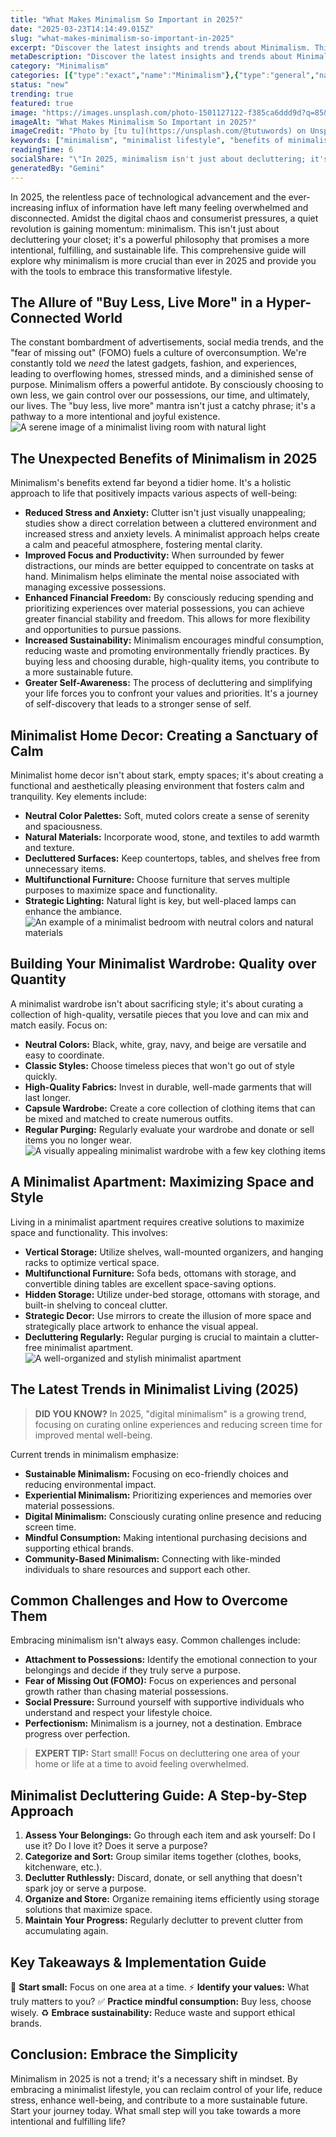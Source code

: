 ```yaml
---
title: "What Makes Minimalism So Important in 2025?"
date: "2025-03-23T14:14:49.015Z"
slug: "what-makes-minimalism-so-important-in-2025"
excerpt: "Discover the latest insights and trends about Minimalism. This comprehensive guide covers everything you need to know about Minimalism in 2025."
metaDescription: "Discover the latest insights and trends about Minimalism. This comprehensive guide covers everything you need to know about Minimalism in 2025."
category: "Minimalism"
categories: [{"type":"exact","name":"Minimalism"},{"type":"general","name":"Lifestyle Design"},{"type":"medium","name":"Home Organization"},{"type":"specific","name":"Decluttering"},{"type":"niche","name":"Capsule Wardrobe"}]
status: "new"
trending: true
featured: true
image: "https://images.unsplash.com/photo-1501127122-f385ca6ddd9d?q=85&w=1200&fit=max&fm=webp&auto=compress"
imageAlt: "What Makes Minimalism So Important in 2025?"
imageCredit: "Photo by [tu tu](https://unsplash.com/@tutuwords) on Unsplash"
keywords: ["minimalism", "minimalist lifestyle", "benefits of minimalism", "minimalist home decor", "how to become a minimalist", "minimalist wardrobe", "minimalist living tips", "minimalist apartment", "buy less live more", "minimalist decluttering guide"]
readingTime: 6
socialShare: "\"In 2025, minimalism isn't just about decluttering; it's about reclaiming your time, energy, and mental space from the overwhelming demands of a hyper-connected world.\""
generatedBy: "Gemini"
---
```




In 2025, the relentless pace of technological advancement and the ever-increasing influx of information have left many feeling overwhelmed and disconnected.  Amidst the digital chaos and consumerist pressures, a quiet revolution is gaining momentum: minimalism.  This isn't just about decluttering your closet; it's a powerful philosophy that promises a more intentional, fulfilling, and sustainable life.  This comprehensive guide will explore why minimalism is more crucial than ever in 2025 and provide you with the tools to embrace this transformative lifestyle.

## The Allure of "Buy Less, Live More" in a Hyper-Connected World

The constant bombardment of advertisements, social media trends, and the "fear of missing out" (FOMO) fuels a culture of overconsumption.  We're constantly told we *need* the latest gadgets, fashion, and experiences, leading to overflowing homes, stressed minds, and a diminished sense of purpose.  Minimalism offers a powerful antidote.  By consciously choosing to own less, we gain control over our possessions, our time, and ultimately, our lives.  The "buy less, live more" mantra isn't just a catchy phrase; it's a pathway to a more intentional and joyful existence. ![A serene image of a minimalist living room with natural light](https://images.unsplash.com/photo-1487700160041-babef9c3cb55?q=85&w=1200&fit=max&fm=webp&auto=compress)

##  The Unexpected Benefits of Minimalism in 2025

Minimalism's benefits extend far beyond a tidier home.  It's a holistic approach to life that positively impacts various aspects of well-being:

* **Reduced Stress and Anxiety:**  Clutter isn't just visually unappealing; studies show a direct correlation between a cluttered environment and increased stress and anxiety levels.  A minimalist approach helps create a calm and peaceful atmosphere, fostering mental clarity.
* **Improved Focus and Productivity:**  When surrounded by fewer distractions, our minds are better equipped to concentrate on tasks at hand.  Minimalism helps eliminate the mental noise associated with managing excessive possessions.
* **Enhanced Financial Freedom:**  By consciously reducing spending and prioritizing experiences over material possessions, you can achieve greater financial stability and freedom.  This allows for more flexibility and opportunities to pursue passions.
* **Increased Sustainability:**  Minimalism encourages mindful consumption, reducing waste and promoting environmentally friendly practices.  By buying less and choosing durable, high-quality items, you contribute to a more sustainable future.
* **Greater Self-Awareness:**  The process of decluttering and simplifying your life forces you to confront your values and priorities.  It's a journey of self-discovery that leads to a stronger sense of self.

## Minimalist Home Decor: Creating a Sanctuary of Calm

Minimalist home decor isn't about stark, empty spaces; it's about creating a functional and aesthetically pleasing environment that fosters calm and tranquility.  Key elements include:

* **Neutral Color Palettes:**  Soft, muted colors create a sense of serenity and spaciousness.
* **Natural Materials:**  Incorporate wood, stone, and textiles to add warmth and texture.
* **Decluttered Surfaces:**  Keep countertops, tables, and shelves free from unnecessary items.
* **Multifunctional Furniture:**  Choose furniture that serves multiple purposes to maximize space and functionality.
* **Strategic Lighting:**  Natural light is key, but well-placed lamps can enhance the ambiance. ![An example of a minimalist bedroom with neutral colors and natural materials](https://images.unsplash.com/photo-1487260211189-670c54da558d?q=85&w=1200&fit=max&fm=webp&auto=compress)

##  Building Your Minimalist Wardrobe: Quality over Quantity

A minimalist wardrobe isn't about sacrificing style; it's about curating a collection of high-quality, versatile pieces that you love and can mix and match easily.  Focus on:

* **Neutral Colors:**  Black, white, gray, navy, and beige are versatile and easy to coordinate.
* **Classic Styles:**  Choose timeless pieces that won't go out of style quickly.
* **High-Quality Fabrics:**  Invest in durable, well-made garments that will last longer.
* **Capsule Wardrobe:**  Create a core collection of clothing items that can be mixed and matched to create numerous outfits.
* **Regular Purging:**  Regularly evaluate your wardrobe and donate or sell items you no longer wear.  ![A visually appealing minimalist wardrobe with a few key clothing items](https://images.unsplash.com/photo-1449247709967-d4461a6a6103?q=85&w=1200&fit=max&fm=webp&auto=compress)

##  A Minimalist Apartment: Maximizing Space and Style

Living in a minimalist apartment requires creative solutions to maximize space and functionality. This involves:

* **Vertical Storage:**  Utilize shelves, wall-mounted organizers, and hanging racks to optimize vertical space.
* **Multifunctional Furniture:**  Sofa beds, ottomans with storage, and convertible dining tables are excellent space-saving options.
* **Hidden Storage:**  Utilize under-bed storage, ottomans with storage, and built-in shelving to conceal clutter.
* **Strategic Decor:**  Use mirrors to create the illusion of more space and strategically place artwork to enhance the visual appeal.
* **Decluttering Regularly:**  Regular purging is crucial to maintain a clutter-free minimalist apartment. ![A well-organized and stylish minimalist apartment](https://images.unsplash.com/photo-1494438639946-1ebd1d20bf85?q=85&w=1200&fit=max&fm=webp&auto=compress)

##  The Latest Trends in Minimalist Living (2025)

> **DID YOU KNOW?**  In 2025, "digital minimalism" is a growing trend, focusing on curating online experiences and reducing screen time for improved mental well-being.

Current trends in minimalism emphasize:

* **Sustainable Minimalism:**  Focusing on eco-friendly choices and reducing environmental impact.
* **Experiential Minimalism:**  Prioritizing experiences and memories over material possessions.
* **Digital Minimalism:**  Consciously curating online presence and reducing screen time.
* **Mindful Consumption:**  Making intentional purchasing decisions and supporting ethical brands.
* **Community-Based Minimalism:**  Connecting with like-minded individuals to share resources and support each other.

##  Common Challenges and How to Overcome Them

Embracing minimalism isn't always easy. Common challenges include:

* **Attachment to Possessions:**  Identify the emotional connection to your belongings and decide if they truly serve a purpose.
* **Fear of Missing Out (FOMO):**  Focus on experiences and personal growth rather than chasing material possessions.
* **Social Pressure:**  Surround yourself with supportive individuals who understand and respect your lifestyle choice.
* **Perfectionism:**  Minimalism is a journey, not a destination.  Embrace progress over perfection.

> **EXPERT TIP:** Start small!  Focus on decluttering one area of your home or life at a time to avoid feeling overwhelmed.

##  Minimalist Decluttering Guide: A Step-by-Step Approach

1. **Assess Your Belongings:** Go through each item and ask yourself: Do I use it? Do I love it? Does it serve a purpose?
2. **Categorize and Sort:**  Group similar items together (clothes, books, kitchenware, etc.).
3. **Declutter Ruthlessly:**  Discard, donate, or sell anything that doesn't spark joy or serve a purpose.
4. **Organize and Store:**  Organize remaining items efficiently using storage solutions that maximize space.
5. **Maintain Your Progress:**  Regularly declutter to prevent clutter from accumulating again.

## Key Takeaways & Implementation Guide

🔑 **Start small:** Focus on one area at a time.
⚡ **Identify your values:** What truly matters to you?
✅ **Practice mindful consumption:** Buy less, choose wisely.
♻️ **Embrace sustainability:** Reduce waste and support ethical brands.

## Conclusion: Embrace the Simplicity

Minimalism in 2025 is not a trend; it's a necessary shift in mindset.  By embracing a minimalist lifestyle, you can reclaim control of your life, reduce stress, enhance well-being, and contribute to a more sustainable future.  Start your journey today.  What small step will you take towards a more intentional and fulfilling life?

